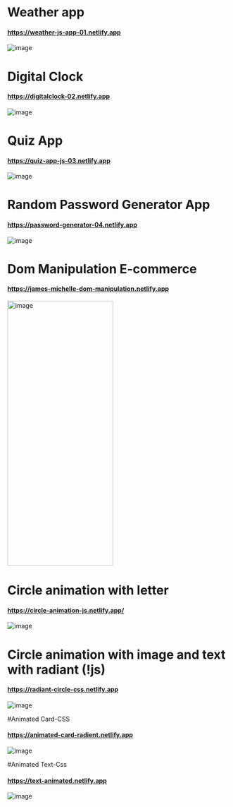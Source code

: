 # Weather app
#### https://weather-js-app-01.netlify.app
![image](https://github.com/sabrinara/JavaScript_Projects/assets/54745113/c620b6c0-17a6-433d-850e-e193f8e31135)


# Digital Clock
#### https://digitalclock-02.netlify.app
![image](https://github.com/sabrinara/JavaScript_Projects/assets/54745113/cb486335-254a-4283-bb1d-fe8c8faffbcb)

# Quiz App
#### https://quiz-app-js-03.netlify.app
![image](https://github.com/sabrinara/JavaScript_Projects/assets/54745113/2622d44a-9e7c-4117-92af-8bd28bbb9341)

# Random Password Generator App
#### https://password-generator-04.netlify.app
![image](https://github.com/sabrinara/JavaScript_Projects/assets/54745113/e203d414-f7a3-4e03-947b-bc9e51c9c038)

# Dom Manipulation E-commerce
#### https://james-michelle-dom-manipulation.netlify.app

<img src="https://github.com/user-attachments/assets/e5435f51-1c64-451c-8cde-d37b05de75dc" alt="image" width="240" height="600" />

# Circle animation with letter 
#### https://circle-animation-js.netlify.app/
![image](https://github.com/user-attachments/assets/1f89980f-ab4c-4e61-b221-d86289b0ada0)

# Circle animation with image and text with radiant (!js)
#### https://radiant-circle-css.netlify.app
![image](https://github.com/user-attachments/assets/3ae8110d-443a-4c75-9bb7-c39ffba99a1f)


#Animated Card-CSS
#### https://animated-card-radient.netlify.app
![image](https://github.com/user-attachments/assets/3ef77dd5-e7d7-42ee-a060-3a2fb0419392)

#Animated Text-Css
#### https://text-animated.netlify.app
![image](https://github.com/user-attachments/assets/7815a9d5-2131-46a3-8e9c-8403728d1898)




 
